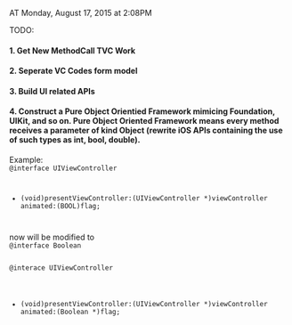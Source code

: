 AT Monday, August 17, 2015 at 2:08PM

TODO:
<h4>
1. Get New MethodCall TVC Work
</h4>
<h4>
2. Seperate VC Codes form model
</h4>
<h4>
3. Build UI related APIs
</h4>
<h4>
4. Construct a Pure Object Orientied Framework mimicing Foundation, UIKit, and so on. Pure Object Oriented Framework means every method receives a parameter of kind Object (rewrite iOS APIs containing the use of such types as int, bool, double).
</h4>
Example:
<code>
@interface UIViewController

- (void)presentViewController:(UIViewController *)viewController animated:(BOOL)flag;
</code>
now will be modified to
<code>
@interface Boolean

@interace UIViewController

- (void)presentViewController:(UIViewController *)viewController animated:(Boolean *)flag;
</code>